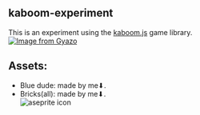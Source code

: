 kaboom-experiment
---
This is an experiment using the [kaboom.js](https://kaboomjs.com/) game library.
[![Image from Gyazo](https://i.gyazo.com/c3539bbdc6c2c22f7b129bd3a4456135.png)](https://gyazo.com/c3539bbdc6c2c22f7b129bd3a4456135)

Assets:
---
- Blue dude: made by me⬇.
- Bricks(all): made by me⬇.  
![aseprite icon](https://user-images.githubusercontent.com/42339846/46249457-da4d4380-c429-11e8-9be2-56ba3a5e7080.png)
